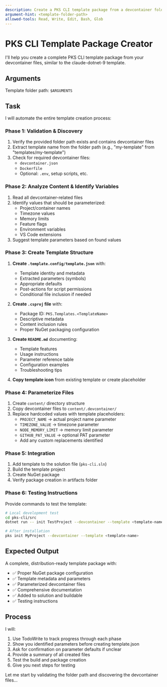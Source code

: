 ```yaml
---
description: Create a PKS CLI template package from a devcontainer folder
argument-hint: <template-folder-path>
allowed-tools: Read, Write, Edit, Bash, Glob
---
```


# PKS CLI Template Package Creator

I'll help you create a complete PKS CLI template package from your devcontainer files, similar to the claude-dotnet-9 template.

## Arguments
Template folder path: `$ARGUMENTS`

## Task

I will automate the entire template creation process:

### Phase 1: Validation & Discovery
1. Verify the provided folder path exists and contains devcontainer files
2. Extract template name from the folder path (e.g., "my-template" from "templates/my-template")
3. Check for required devcontainer files:
   - `devcontainer.json`
   - `Dockerfile`
   - Optional: `.env`, setup scripts, etc.

### Phase 2: Analyze Content & Identify Variables
1. Read all devcontainer-related files
2. Identify values that should be parameterized:
   - Project/container names
   - Timezone values
   - Memory limits
   - Feature flags
   - Environment variables
   - VS Code extensions
3. Suggest template parameters based on found values

### Phase 3: Create Template Structure
1. **Create `.template.config/template.json`** with:
   - Template identity and metadata
   - Extracted parameters (symbols)
   - Appropriate defaults
   - Post-actions for script permissions
   - Conditional file inclusion if needed

2. **Create `.csproj` file** with:
   - Package ID: `PKS.Templates.<TemplateName>`
   - Descriptive metadata
   - Content inclusion rules
   - Proper NuGet packaging configuration

3. **Create `README.md`** documenting:
   - Template features
   - Usage instructions
   - Parameter reference table
   - Configuration examples
   - Troubleshooting tips

4. **Copy template icon** from existing template or create placeholder

### Phase 4: Parameterize Files
1. Create `content/` directory structure
2. Copy devcontainer files to `content/.devcontainer/`
3. Replace hardcoded values with template placeholders:
   - `PROJECT_NAME` → actual project name parameter
   - `TIMEZONE_VALUE` → timezone parameter
   - `NODE_MEMORY_LIMIT` → memory limit parameter
   - `GITHUB_PAT_VALUE` → optional PAT parameter
   - Add any custom replacements identified

### Phase 5: Integration
1. Add template to the solution file (`pks-cli.sln`)
2. Build the template project
3. Create NuGet package
4. Verify package creation in artifacts folder

### Phase 6: Testing Instructions
Provide commands to test the template:
```bash
# Local development test
cd pks-cli/src
dotnet run -- init TestProject --devcontainer --template <template-name>

# After installation
pks init MyProject --devcontainer --template <template-name>
```

## Expected Output

A complete, distribution-ready template package with:
- ✅ Proper NuGet package configuration
- ✅ Template metadata and parameters
- ✅ Parameterized devcontainer files
- ✅ Comprehensive documentation
- ✅ Added to solution and buildable
- ✅ Testing instructions

## Process

I will:
1. Use TodoWrite to track progress through each phase
2. Show you identified parameters before creating template.json
3. Ask for confirmation on parameter defaults if unclear
4. Provide a summary of all created files
5. Test the build and package creation
6. Give you next steps for testing

Let me start by validating the folder path and discovering the devcontainer files...
